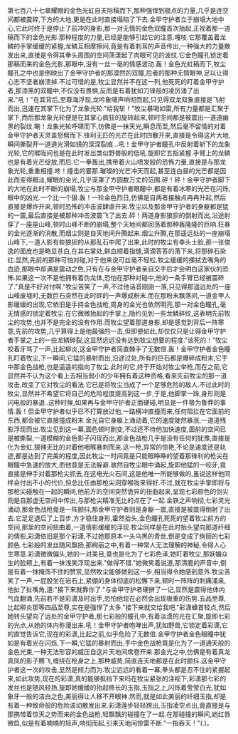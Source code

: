 第七百八十七章耀眼的金色光虹自天际稿而下,那种强悍到极点的力量,几乎是连空间都被震碎,下方的大地,更是在此时直接塌陷了下去.金甲守护者立于崩塌大地中心,它此时终于是停止了前冲的身影,那一对无情的金色双瞳首次抬起,正视着那一道稿而下的金色光影.那种程度的力量,已经是能够引起它的注意.嘎吱.它那覆盖着龙鳞的手掌缓缓的紧握,龙鳞互相摩擦间,竟是有着刺耳的声音传出,一种强大的力量散发出来,直接是令得其拳头周围的空间荡漾起了肉眼可见的波纹.它金色瞳孔锁定着那稿而来的金色光影,那眼中,没有一丝一毫的情感波动.轰！金色光虹稿而下,牧尘瞳孔之中也是倒映出了金甲守护者的那漠然的双瞳,后者的那种无情眼神,足以让得心志不坚者崩溃掉.不过可惜的是,牧尘显然并不在这一列,他死死的盯着金甲守护者,那漆黑的双瞳中,不仅没有畏惧,反而是有着犹如刀锋般的凌厉涌了出来."吼！"在其背后,至尊海浮现,龙吟象啸声响彻而起,只见得双龙双象直接是飞射而出,迅速在其掌下化为了龙象光轮."给我斩！"牧尘暴喝如雷,所有力量都是汇聚于掌下,而后那龙象光轮便是在其掌心疯狂的旋转起来,顿时空间都是被震出一道道幽黑的裂纹.唰！龙象光轮呼啸而下,仿佛是一抹天光,瞬息而至,然后毫不留情的对着金甲守护者天灵盖怒劈而下.锋利无匹的光芒在此时四散开来,直接是令得这片大地,瞬间撕裂开一道道光滑如镜的深深裂痕…吼！金甲守护者瞳孔中反射着斩下的龙象光轮,它的喉咙间也是在此时发出类似野兽般的低吼.旋即它五指紧握.手臂上的龙鳞也是有着光芒绽放,而后.它一拳轰出,携带着火山喷发般的恐怖力量,直接是与那龙象光轮,重重相撞.咚！撞击的霎那.璀璨的光芒冲天而起,甚至连白昼的光芒都是因此而变得黯淡,耀眼的金光,几乎笼罩了方圆数万丈的范围.砰！砰！金甲守护者脚下的大地在此时不断的崩塌,牧尘与那金甲守护者眼瞳中,都是有着冰寒的光芒在闪烁,眼中的凶光.一个比一个狠.轰！一轮金色烈日,仿佛是自两者接触点冉冉升起,然后直接是爆炸开来,顿时恐怖的冲击波肆虐开来.牧尘以及那金甲守护者的身躯都是猛的一震,最后直接是被那种冲击波震飞了出去.砰！两道身影狼狈的倒射而出,沿途射穿了一座座山峰,顿时山峰不断的崩塌,整个天地间都回荡着那种轰隆隆的巨响.狂暴的金光逐渐的消散,而烟尘则是自天地间升腾起来.烟尘升腾,在那遥远处的一座崩塌山峰下,一道人影有些狼狈的从那乱石中爬了出来,此时的牧尘有幸头土脸,那一张俊逸的面庞也是略显苍白,在其右掌处,鲜血顺着指缝,滴滴答答的落下来,将那碎石染红.显然,先前的那种可怕对碰,对于他来说可丝毫不轻松.牧尘缓缓的搽拭去嘴角的血迹,那眼中却满是震动之色,只有在与金甲守护者亲自交手后才会明白这家伙的恐怖.如果这一次不是他拥有着伪龙体,恐怕在那种对碰中,他的一条手臂已经被震碎了."真是不好对付啊."牧尘苦笑了一声,不过他话音刚刚一落,只见得那遥远处的一座山峰废墟时,无数巨石突然在此时砰的一声爆成粉末.而在那粉末飘落间,一道金甲人影缓缓的出现,它依旧是手持金色战枪,周身的金光也依然明亮,那一对金色瞳孔,毫无情感的锁定着牧尘.在它微微抬起的手掌上,隐约见到一些龙鳞碎纹,这表明先前牧尘的攻势,也并不是完全的没有作用.而牧尘望着那道身影,却是感觉到背后一阵寒意,先前的攻势,几乎算得上是他最强的一击,但即便如此,却仅仅只是让得金甲守护者手掌之上的一些龙鳞碎裂,这显然远远没有达到牧尘想要的程度."该死的！"牧尘咬着牙骂了一声,比起柳炎,这金甲守护者简直棘手了无数倍.轰！金甲守护者金色瞳孔盯着牧尘,下一瞬间,它猛的暴射而出,沿途过处,所有的巨石都是爆碎成粉末,它手中那金色战枪,也是遥遥的指向了牧尘.此时的它,终于开始对牧尘举枪,而在之前,它显然并不认为这个看上去相当弱小的少年拥有着这种资格,看来先前牧尘的那一道攻击,改变了它对牧尘的看法.它已是将牧尘当成了一个足够危险的敌人.不过此时的牧尘,显然并不希望它将自己的危险程度提高到这一步,于是,他脚掌一跺,身形则是闪电般的暴退..这种时候,如果再与金甲守护者正面硬碰,明显是一件极为鲁莽的事情.轰！但金甲守护者似乎已不打算放过他,一路横冲直撞而来,任何阻拦在它面前的东西,都会被它直接撞成粉末.金光自它身躯上涌动着,它的速度陡然暴涨,一道道残影浮现而出.牧尘见到这一幕,面色顿时剧变,不过还不待他加快速度,面前的空间已是被撕裂,一道模糊的金色影子闪现而出,那金色战枪几乎是没有任何的犹豫,直接是化为金虹,狠辣无比的对着他咽喉暴刺而来.这一枪,异常的惊艳,不论是速度还是轨迹,都是达到了完美的程度,因此牧尘一时间竟是只能眼睁睁的望着那锋利的枪尖在眼瞳中急速的放大,而他竟是无法躲避.骇然自牧尘眼中涌起,旋即他猛的一咬牙,竟直接是伸手对着那枪尖抓去,在这电光火石间,这是他唯一所能够做的,虽说这样他同样会付出不小的代价,但总比任由那枪尖洞穿喉咙来得好.不过,就在牧尘手掌即将与那枪尖碰触在一起的瞬间,他前方的空间突然诡异的扭曲起来,呈现七彩颜色的剑尖则是自那虚无空间中传出,与那枪尖精准无比的点在了一起.金铁之声响彻,七彩灵光涌动,那金色战枪竟是一阵颤抖,那金甲守护者则是身躯一震,直接是被震得倒射了出去.它足足退后了上百步,方才稳住身形,霍然抬头,金色瞳孔死死的望着牧尘前方的空间,那里的空间扭曲着,一道倩影缓缓的浮现.牧尘同样是在此时抬头望向那道纤细的倩影,彩潇依旧是那个彩潇,不过她那原本一头乌黑的青丝,倒是变成了绚丽的七彩颜色.七彩般的发丝随风飘扬,那绚丽之中,有着一种常人无法理解的神秘,令得人心生寒意.彩潇微微偏头,她的一对美目,竟也是化为了七彩色泽,她盯着牧尘,那妖媚众生的脸颊上,有着一抹浅笑浮现出来."做得不错."她微笑着说道,那清脆的声音中,倒是有着一抹掩饰不住的赞赏,显然牧尘能够做到这一步,相当得令她感到意外.牧尘苦笑了一声,一屁股坐在岩石上,紧绷的身体彻底的松懈下来,顿时一阵阵的刺痛涌来,他扯了扯嘴角,道:"接下来就靠你了."与金甲守护者硬拼了一记,显然是震得他体内气血翻涌,先前若不是彩潇及时出手,恐怕他现在必然会出现极重的伤势.五品至尊,比起柳炎那等四品至尊,实在是强悍了太多."接下来就交给我吧."彩潇螓首轻点,然后她转头望向了远处的金甲守护者,那七彩般的瞳孔中,有着淡漠的光在汇聚,旋即七彩的光点,从她的体内弥漫出来.吼！金甲守护者咆哮出声,犹如野兽,它锁定着彩潇,它的直觉告诉它,现在的彩潇,比起之前,似乎危险了无数倍.金甲守护者金色眼瞳中犹如是有着光在闪烁,下一瞬,它猛的暴射而出,手中金色战枪竟是化为了一道通天般的金色光束,一种无法形容的威压自这片天地间席卷开来.那金光之中,仿佛是有着真龙真凤的影子腾飞,缠绕在枪身之上,那种威势,简直连天地都是在此时颤抖.这金甲守护者这一次的攻击,显然是倾力而为.牧尘远远的看着一幕,拳头都是忍不住的紧握起来,如此攻势,现在的彩潇,真的能够抵挡下来吗在牧尘紧张的注视下,彩潇那七彩的发丝也是随风轻扬,旋即她缓缓的抬起修长的玉指,玉指之上,闪烁着莹莹白光,犹如象牙一般的洁白之色,美丽得让人移不开眼神.然而,就是如此美丽的纤细玉指,却是有着一种致命般的危险波动散发出来.彩潇莲步轻轻跨出,玉指凌空点出,竟直接是与那携带着惊天之势而来的金色战枪,轻飘飘的碰撞在了一起.在那碰撞的瞬间,她红唇微启,似是有着喃喃的轻声,响彻而起,引来天地间惊雷不断."一指吞天！"(.)。
